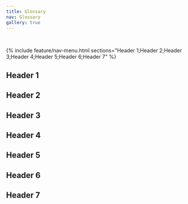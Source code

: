 ```yaml
---
title: Glossary
nav: Glossary
gallery: true
---
```


<br>

{% include feature/nav-menu.html sections="Header 1;Header 2;Header 3;Header 4;Header 5;Header 6;Header 7" %}

## Header 1

## Header 2

## Header 3

## Header 4

## Header 5

## Header 6

## Header 7

